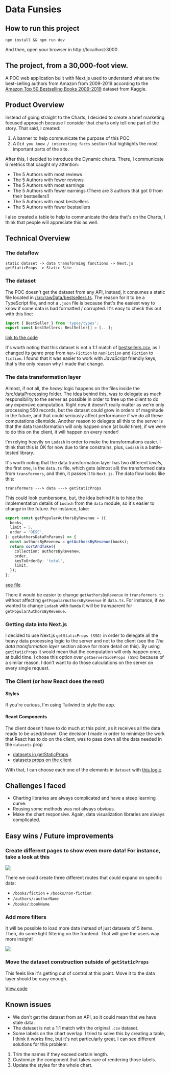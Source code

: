 # Data Funsies

## How to run this project

```shell
npm install && npm run dev
```

And then, open your browser in http://localhost:3000

## The project, from a 30,000-foot view.
A POC web application built with Next.js used to understand what are the best-selling authors from Amazon from 2009-2019 according to the [Amazon Top 50 Bestselling Books 2009-2019](https://www.kaggle.com/sootersaalu/amazon-top-50-bestselling-books-2009-2019) dataset from Kaggle.

## Product Overview
Instead of going straight to the Charts, I decided to create a brief marketing focused approach because I consider that charts only tell one part of the story. That said, I created:
1. A banner to help communicate the purpose of this POC
2. A `Did you know / interesting facts` section that highlights the most important parts of the site.

After this, I decided to introduce the Dynamic charts. There, I communicate 6 metrics that caught my attention:
- The 5 Authors with most reviews
- The 5 Authors with fewer reviews
- The 5 Authors with most earnings
- The 5 Authors with fewer earnings (There are 3 authors that got 0 from their bestsellers!)
- The 5 Authors with most bestsellers
- The 5 Authors with fewer bestsellers

I also created a table to help to communicate the data that's on the Charts, I think that people will appreciate this as well.

## Technical Overview

### The dataflow

```text
static dataset -> data transforming functions -> Next.js getStaticProps -> Static Site
```

### The dataset
The POC doesn't get the dataset from any API, instead, it consumes a static file located in [/src/rawData/bestsellers.ts](https://github.com/alejandronanez/data-funsies/blob/e09e813c6b5a613dae99410882cc06990bba8ee9/src/rawData/bestsellers.ts). The reason for it to be a TypeScript file, and not a `.json` file is because that's the easiest way to know if some data is bad formatted / corrupted. It's easy to check this out with this line:

```typescript
import { BestSeller } from 'types/types';
export const bestSellers: BestSeller[] = [...];
```
[link to the code](https://github.com/alejandronanez/data-funsies/blob/e09e813c6b5a613dae99410882cc06990bba8ee9/src/rawData/bestsellers.ts#L1-L3)

It's worth noting that this dataset is not a 1:1 match of [bestsellers.csv](https://github.com/alejandronanez/data-funsies/blob/e09e813c6b5a613dae99410882cc06990bba8ee9/src/rawData/bestsellers.csv), as I changed its genre prop from `Non-Fiction` to `nonFiction` and `Fiction` to `fiction`. I found that it was easier to work with _JavaScript_ friendly keys, that's the only reason why I made that change.

### The data transformation layer
Almost, if not all, the _heavy_ logic happens on the files inside the [/src/dataProcessing](https://github.com/alejandronanez/data-funsies/tree/e09e813c6b5a613dae99410882cc06990bba8ee9/src/dataProcessing) folder. The idea behind this, was to delegate as much responsibility to the server as possible in order to free up the client to do any expensive computation. Right now it doesn't really matter as we're only processing 550 records, but the dataset could grow in orders of magnitude in the future, and that could seriously affect performance if we do all these computations clientside.  Another reason to delegate all this to the server is that the data transformation will only happen once (at build time), if we were to do this on the client, it will happen on every render!

I'm relying heavily on `Lodash` in order to make the transformations easier. I think that this is OK for now due to time constrains, plus, `Lodash` is a battle-tested library.

It's worth noting that the data transformation layer has two different _levels_, the first one, is the `data.ts` file, which gets (almost all) the transformed data from `transformers`, and then, it passes it to `Next.js`. The data flow looks like this:

```text
transformers ---> data ---> getStaticProps
```

This could look cumbersome, but, the idea behind it is to hide the implementation details of `Lodash` from the `data` module, so it's easier to change in the future. For instance, take:

```typescript
export const getPopularAuthorsByRevenue = ({
  books,
  limit = 5,
  order = 'DESC',
}: getAuthorsDataFnParams) => {
  const authorsByRevenew = getAuthorsByRevenue(books);
  return sortAndTake({
    collection: authorsByRevenew,
    order,
    keyToOrderBy: 'total',
    limit,
  });
};
```
[see file](https://github.com/alejandronanez/data-funsies/blob/main/src/dataProcessing/data.ts#L56-L68)

There it would be easier to change `getAuthorsByRevenue` in `transformers.ts` without affecting `getPopularAuthorsByRevenue` in `data.ts`. For instance, if we wanted to change `Lodash` with `Ramda` it will be transparent for `getPopularAuthorsByRevenue`.

### Getting data into Next.js

I decided to use Next.js `getStaticProps (SSG)` in order to delegate all the heavy data processing logic to the server and not to the client (see the _The data transformation layer_ section above for more detail on this). By using `getStaticProps` it would mean that the computation will only happen once, at build time.
I chose this option over `getServerSideProps (SSR)` because of a similar reason. I don't want to do those calculations on the server on every single request.

### The Client (or how React does the rest)

#### Styles
If you're curious, I'm using Tailwind to style the app.

#### React Components
The client doesn't have to do much at this point, as it receives all the data ready to be used/shown. One decision I made in order to minimize the work that React has to do on the client, was to pass down all the data needed in the `datasets` prop
- [datasets in getStaticProps](https://github.com/alejandronanez/data-funsies/blob/e09e813c6b5a613dae99410882cc06990bba8ee9/src/pages/index.tsx#L55-L117)
- [datasets props on the client](https://github.com/alejandronanez/data-funsies/blob/e09e813c6b5a613dae99410882cc06990bba8ee9/src/pages/index.tsx#L40)

With that, I can choose each one of the elements in `dataset` with [this logic](https://github.com/alejandronanez/data-funsies/blob/e09e813c6b5a613dae99410882cc06990bba8ee9/src/components/DynamicChart/DynamicChart.tsx#L22-L36).


## Challenges I faced
- Charting libraries are always complicated and have a steep learning curve.
- Reusing some methods was not always obvious.
- Make the chart responsive. Again, data visualization libraries are always complicated.

## Easy wins / Future improvements
### Create different pages to show even more data! For instance, take a look at this
![](https://cdn.zappy.app/ce562e080aa227466b3ffbc72b6718af.png)

There we could create three different routes that could expand on specific data:

- `/books/fiction` + `/books/non-fiction`
- `/authors/:authorName`
- `/books/:bookName`
### Add more filters
It will be possible to load more data instead of just datasets of 5 items. Then, do some light filtering on the frontend. That will give the users way more insight!

![](https://cdn.zappy.app/99d35e2d76a065d9d1122d8d70084590.png)

### Move the dataset construction outside of `getStaticProps`
This feels like it's getting out of control at this point. Move it to the data layer should be easy enough.

[View code](https://github.com/alejandronanez/data-funsies/blob/e09e813c6b5a613dae99410882cc06990bba8ee9/src/pages/index.tsx#L55-L117)

## Known issues
- We don't get the dataset from an API, so it could mean that we have stale data.
- The dataset is not a 1:1 match with the original `.csv` dataset.
- Some labels on the chart overlap. I tried to solve this by creating a table, I think it works fine, but it's not particularly great. I can see different solutions for this problem:
1. Trim the names if they exceed certain length.
2. Customize the component that takes care of rendering those labels.
3. Update the styles for the whole chart.
